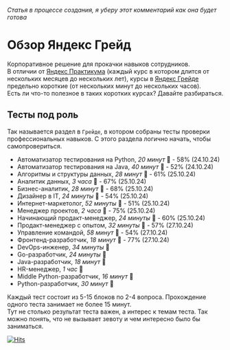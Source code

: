 *Статья в процессе создания, я уберу этот комментарий как она будет готова*

# Обзор Яндекс Грейд

Корпоративное решение для прокачки навыков сотрудников.  
В отличии от [Яндекс Практикума](https://practicum.yandex.ru) (каждый курс в котором длится от нескольких месяцев до нескольких лет), курсы в [Яндекс Грейде](https://practicum.yandex.ru/grade) предельно короткие (от нескольких минут до нескольких часов).  
Есть ли что-то полезное в таких коротких курсах? Давайте разбираться.

## Тесты под роль

Так называется раздел в `Грейде`, в котором собраны тесты проверки профессиональных навыков. С этого раздела логично начать, чтобы самопровериться.

* Автоматизатор тестирования на Python, *20 минут* :boy: - 58% (24.10.24)
* Автоматизатор тестирования на Java, *40 минут* :boy: - 52% (24.10.24)
* Алгоритмы и структуры данных, *28 минут* :boy: - 61% (25.10.24)
* Аналитик данных, *3 часa* :boy: - 67% (25.10.24)
* Бизнес-аналитик, *28 минут* :man: - 68% (25.10.24)
* Дизайнер в IT, *24 минуты* :boy: - 54% (25.10.24)
* Интернет-маркетолог, *52 минуты* :boy: - 51% (25.10.24)
* Менеджер проектов, *2 часa* :boy: - 75% (25.10.24)
* Начинающий продакт-менеджер, *24 минуты* :boy: - 60% (25.10.24)
* Продакт-менеджер с опытом, *32 минуты* :man: - 57% (27.10.24)
* Управление командой, *58 минут* :boy: - 54% (27.10.24)
* Фронтенд-разработчик, *18 минут* :boy: - 77% (27.10.24)
* DevOps-инженер, *34 минуты* :boy:
* Go-разработчик, *24 минуты* :man:
* Java-разработчик, *18 минут* :boy:
* HR-менеджер, *1 час* :boy:
* Middle Python-разработчик, *16 минут* :man:
* Python-разработчик, *30 минут* :boy:

Каждый тест состоит из 5-15 блоков по 2-4 вопроса. Прохождение одного теста занимает не более 15 минут.  
Тут не столько результат теста важен, а интерес к темам теста. Так можно понять, что не вызывает зевоту и чем интересно было бы заниматься.

[![Hits](https://hits.seeyoufarm.com/api/count/incr/badge.svg?url=https%3A%2F%2Fgithub.com%2Fmiptleha%2Fyandex-grade&count_bg=%230C7DBD&title_bg=%23555555&icon=&icon_color=%23E7E7E7&title=hits&edge_flat=false)](https://hits.seeyoufarm.com)
